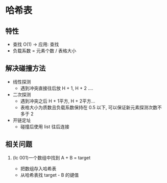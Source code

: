 # 哈希表

## 特性

- 查找 O(1) -> 应用: 查找
- 负载系数 = 元素个数 / 表格大小

## 解决碰撞方法

- 线性探测
  - 遇到冲突直接往后放 H + 1, H + 2 ....
- 二次探测
  - 遇到冲突之后 H + 1平方, H + 2平方...
  - 表格大小为质数且负载系数保持在 0.5 以下, 可以保证新元素探测次数不多于 2
- 开链定址
  - 碰撞后使用 list 往后连接

## 相关问题

1. (lc 001)一个数组中找到 A + B = target  

    - 把数组存入哈希表
    - 从哈希表找 target - B 的键值  
